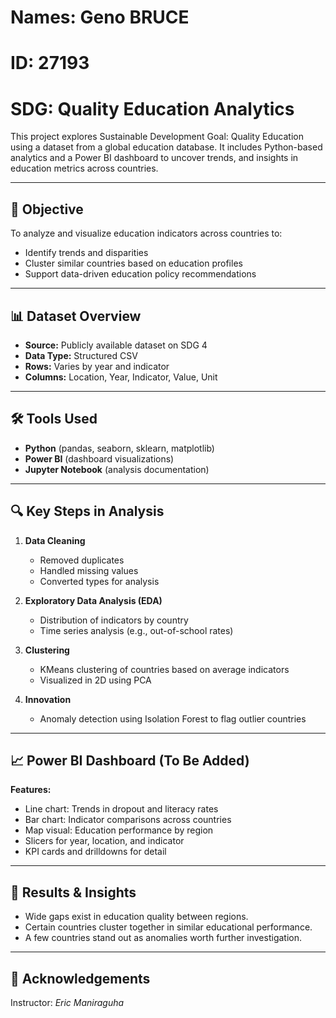 # Names: Geno BRUCE
# ID: 27193

# SDG: Quality Education Analytics

This project explores Sustainable Development Goal: Quality Education using a dataset from a global education database. It includes Python-based analytics and a Power BI dashboard to uncover trends, and insights in education metrics across countries.

---

## 🎯 Objective

To analyze and visualize education indicators across countries to:
- Identify trends and disparities
- Cluster similar countries based on education profiles
- Support data-driven education policy recommendations

---

## 📊 Dataset Overview

- **Source:** Publicly available dataset on SDG 4
- **Data Type:** Structured CSV
- **Rows:** Varies by year and indicator
- **Columns:** Location, Year, Indicator, Value, Unit

---

## 🛠️ Tools Used

- **Python** (pandas, seaborn, sklearn, matplotlib)
- **Power BI** (dashboard visualizations)
- **Jupyter Notebook** (analysis documentation)

---

## 🔍 Key Steps in Analysis

1. **Data Cleaning**
   - Removed duplicates
   - Handled missing values
   - Converted types for analysis

2. **Exploratory Data Analysis (EDA)**
   - Distribution of indicators by country
   - Time series analysis (e.g., out-of-school rates)

3. **Clustering**
   - KMeans clustering of countries based on average indicators
   - Visualized in 2D using PCA

4. **Innovation**
   - Anomaly detection using Isolation Forest to flag outlier countries

---

## 📈 Power BI Dashboard (To Be Added)

**Features:**
- Line chart: Trends in dropout and literacy rates
- Bar chart: Indicator comparisons across countries
- Map visual: Education performance by region
- Slicers for year, location, and indicator
- KPI cards and drilldowns for detail

---


## 📌 Results & Insights

- Wide gaps exist in education quality between regions.
- Certain countries cluster together in similar educational performance.
- A few countries stand out as anomalies worth further investigation.

---



## 🙌 Acknowledgements

Instructor: *Eric Maniraguha*  
